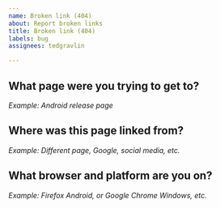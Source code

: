 ```yaml
---
name: Broken link (404)
about: Report broken links
title: Broken link (404)
labels: bug
assignees: tedgravlin

---
```


## What page were you trying to get to?
*Example: Android release page*

## Where was this page linked from?
*Example: Different page, Google, social media, etc.*

## What browser and platform are you on?
*Example: Firefox Android, or Google Chrome Windows, etc.*
